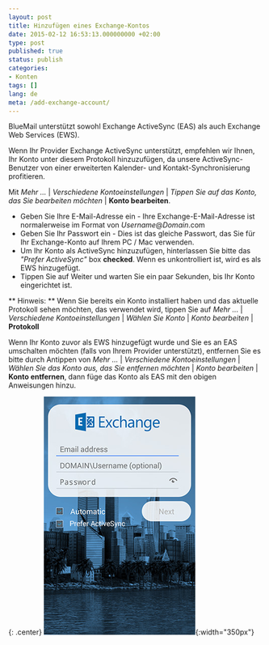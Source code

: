 ```yaml
---
layout: post
title: Hinzufügen eines Exchange-Kontos
date: 2015-02-12 16:53:13.000000000 +02:00
type: post
published: true
status: publish
categories:
- Konten
tags: []
lang: de
meta: /add-exchange-account/
---
```


BlueMail unterstützt sowohl Exchange ActiveSync (EAS) als auch Exchange Web Services (EWS).

Wenn Ihr Provider Exchange ActiveSync unterstützt, empfehlen wir Ihnen, Ihr Konto unter diesem Protokoll hinzuzufügen, da unsere ActiveSync-Benutzer von einer erweiterten Kalender- und Kontakt-Synchronisierung profitieren.

Mit *Mehr ...* \| *Verschiedene Kontoeinstellungen* \| *Tippen Sie auf das Konto, das Sie bearbeiten möchten* \| **Konto bearbeiten**.

* Geben Sie Ihre E-Mail-Adresse ein - Ihre Exchange-E-Mail-Adresse ist normalerweise im Format von *Username*@*Domain*.com
* Geben Sie Ihr Passwort ein - Dies ist das gleiche Passwort, das Sie für Ihr Exchange-Konto auf Ihrem PC / Mac verwenden.
* Um Ihr Konto als ActiveSync hinzuzufügen, hinterlassen Sie bitte das *"Prefer ActiveSync"* box **checked**. Wenn es unkontrolliert ist, wird es als EWS hinzugefügt.
* Tippen Sie auf Weiter und warten Sie ein paar Sekunden, bis Ihr Konto eingerichtet ist.

** Hinweis: ** Wenn Sie bereits ein Konto installiert haben und das aktuelle Protokoll sehen möchten, das verwendet wird, tippen Sie auf *Mehr ...* \| *Verschiedene Kontoeinstellungen* \| *Wählen Sie Konto* \| *Konto bearbeiten* \| **Protokoll**

Wenn Ihr Konto zuvor als EWS hinzugefügt wurde und Sie es an EAS umschalten möchten (falls von Ihrem Provider unterstützt), entfernen Sie es bitte durch Antippen von *Mehr ...* \| *Verschiedene Kontoeinstellungen* \| *Wählen Sie das Konto aus, das Sie entfernen möchten* \| *Konto bearbeiten* \| **Konto entfernen**, dann füge das Konto als EAS mit den obigen Anweisungen hinzu.

{: .center}
![](/assets/add_Exchange_new.png){:width="350px"}
